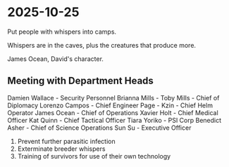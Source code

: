 # 2025-10-25

Put people with whispers into camps.

Whispers are in the caves, plus the creatures that produce more.

James Ocean, David's character.

## Meeting with Department Heads

Damien Wallace - Security Personnel
Brianna Mills - 
Toby Mills - Chief of Diplomacy
Lorenzo Campos - Chief Engineer
Page - Kzin - Chief Helm Operator
James Ocean - Chief of Operations
Xavier Holt - Chief Medical Officer
Kat Quinn - Chief Tactical Officer
Tiara Yoriko - PSI Corp
Benedict Asher - Chief of Science Operations
Sun Su - Executive Officer

1. Prevent further parasitic infection
2. Exterminate breeder whispers
3. Training of survivors for use of their own technology


